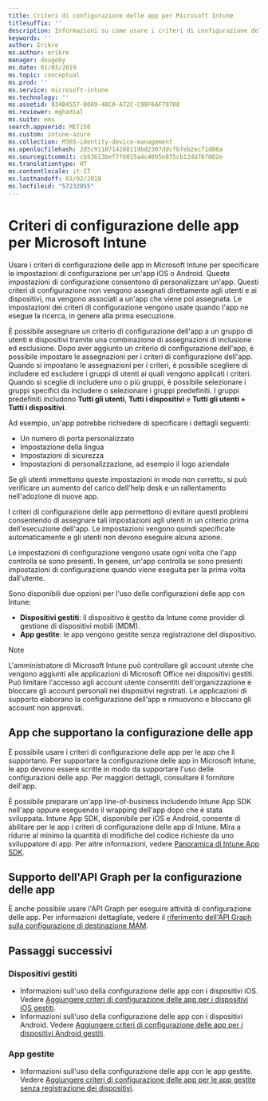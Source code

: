 ```yaml
---
title: Criteri di configurazione delle app per Microsoft Intune
titlesuffix: ''
description: Informazioni su come usare i criteri di configurazione delle app in un dispositivo iOS o Android in Microsoft Intune.
keywords: ''
author: Erikre
ms.author: erikre
manager: dougeby
ms.date: 01/03/2019
ms.topic: conceptual
ms.prod: ''
ms.service: microsoft-intune
ms.technology: ''
ms.assetid: 834B4557-80A9-48C0-A72C-C98F6AF79708
ms.reviewer: mghadial
ms.suite: ems
search.appverid: MET150
ms.custom: intune-azure
ms.collection: M365-identity-device-management
ms.openlocfilehash: 2d5c9118714288119bd2307ddcfbfeb2ecf1d88a
ms.sourcegitcommit: cb93613bef7f6015a4c4095e875cb12dd76f002e
ms.translationtype: HT
ms.contentlocale: it-IT
ms.lasthandoff: 03/02/2019
ms.locfileid: "57232055"
---
```

# <a name="app-configuration-policies-for-microsoft-intune"></a>Criteri di configurazione delle app per Microsoft Intune

Usare i criteri di configurazione delle app in Microsoft Intune per specificare le impostazioni di configurazione per un'app iOS o Android. Queste impostazioni di configurazione consentono di personalizzare un'app. Questi criteri di configurazione non vengono assegnati direttamente agli utenti e ai dispositivi, ma vengono associati a un'app che viene poi assegnata. Le impostazioni dei criteri di configurazione vengono usate quando l'app ne esegue la ricerca, in genere alla prima esecuzione.

È possibile assegnare un criterio di configurazione dell'app a un gruppo di utenti e dispositivi tramite una combinazione di assegnazioni di inclusione ed esclusione. Dopo aver aggiunto un criterio di configurazione dell'app, è possibile impostare le assegnazioni per i criteri di configurazione dell'app. Quando si impostano le assegnazioni per i criteri, è possibile scegliere di includere ed escludere i gruppi di utenti ai quali vengono applicati i criteri. Quando si sceglie di includere uno o più gruppi, è possibile selezionare i gruppi specifici da includere o selezionare i gruppi predefiniti. I gruppi predefiniti includono **Tutti gli utenti**, **Tutti i dispositivi** e **Tutti gli utenti + Tutti i dispositivi**.

Ad esempio, un'app potrebbe richiedere di specificare i dettagli seguenti:

- Un numero di porta personalizzato
- Impostazione della lingua
- Impostazioni di sicurezza
- Impostazioni di personalizzazione, ad esempio il logo aziendale

Se gli utenti immettono queste impostazioni in modo non corretto, si può verificare un aumento del carico dell'help desk e un rallentamento nell'adozione di nuove app.

I criteri di configurazione delle app permettono di evitare questi problemi consentendo di assegnare tali impostazioni agli utenti in un criterio prima dell'esecuzione dell'app. Le impostazioni vengono quindi specificate automaticamente e gli utenti non devono eseguire alcuna azione.

Le impostazioni di configurazione vengono usate ogni volta che l'app controlla se sono presenti. In genere, un'app controlla se sono presenti impostazioni di configurazione quando viene eseguita per la prima volta dall'utente.

Sono disponibili due opzioni per l'uso delle configurazioni delle app con Intune:
 - **Dispositivi gestiti**: il dispositivo è gestito da Intune come provider di gestione di dispositivi mobili (MDM).
 - **App gestite**: le app vengono gestite senza registrazione del dispositivo.

> [!NOTE]
> L'amministratore di Microsoft Intune può controllare gli account utente che vengono aggiunti alle applicazioni di Microsoft Office nei dispositivi gestiti. Può limitare l'accesso agli account utente consentiti dell'organizzazione e bloccare gli account personali nei dispositivi registrati. Le applicazioni di supporto elaborano la configurazione dell'app e rimuovono e bloccano gli account non approvati.

## <a name="apps-that-support-app-configuration"></a>App che supportano la configurazione delle app

È possibile usare i criteri di configurazione delle app per le app che li supportano. Per supportare la configurazione delle app in Microsoft Intune, le app devono essere scritte in modo da supportare l'uso delle configurazioni delle app. Per maggiori dettagli, consultare il fornitore dell'app.

È possibile preparare un'app line-of-business includendo Intune App SDK nell'app oppure eseguendo il wrapping dell'app dopo che è stata sviluppata. Intune App SDK, disponibile per iOS e Android, consente di abilitare per le app i criteri di configurazione delle app di Intune. Mira a ridurre al minimo la quantità di modifiche del codice richieste da uno sviluppatore di app. Per altre informazioni, vedere [Panoramica di Intune App SDK](app-sdk.md).

## <a name="graph-api-support-for-app-configuration"></a>Supporto dell'API Graph per la configurazione delle app

È anche possibile usare l'API Graph per eseguire attività di configurazione delle app. Per informazioni dettagliate, vedere il [riferimento dell'API Graph sulla configurazione di destinazione MAM](https://graph.microsoft.io/docs/api-reference/beta/api/intune_mam_targetedmanagedappconfiguration_create).

## <a name="next-steps"></a>Passaggi successivi

### <a name="managed-devices"></a>Dispositivi gestiti

 - Informazioni sull'uso della configurazione delle app con i dispositivi iOS.  Vedere [Aggiungere criteri di configurazione delle app per i dispositivi iOS gestiti](app-configuration-policies-use-ios.md).
 - Informazioni sull'uso della configurazione delle app con i dispositivi Android.  Vedere [Aggiungere criteri di configurazione delle app per i dispositivi Android gestiti](app-configuration-policies-use-android.md).

### <a name="managed-apps"></a>App gestite

 - Informazioni sull'uso della configurazione delle app con le app gestite. Vedere [Aggiungere criteri di configurazione delle app per le app gestite senza registrazione dei dispositivi](app-configuration-policies-managed-app.md).
